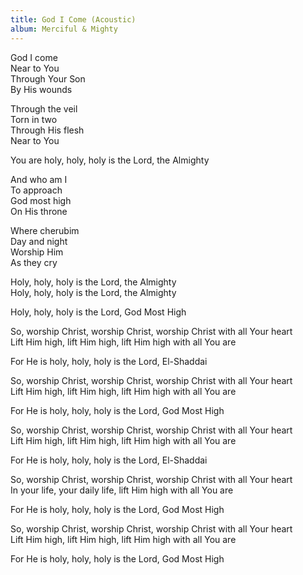 ```yaml
---
title: God I Come (Acoustic)
album: Merciful & Mighty
---
```

God I come   
Near to You  
Through Your Son  
By His wounds  

Through the veil  
Torn in two  
Through His flesh  
Near to You   

You are holy, holy, holy is the Lord, the Almighty  

And who am I  
To approach  
God most high  
On His throne  

Where cherubim  
Day and night  
Worship Him  
As they cry  

Holy, holy, holy is the Lord, the Almighty  
Holy, holy, holy is the Lord, the Almighty  

Holy, holy, holy is the Lord, God Most High  

So, worship Christ, worship Christ, worship Christ with all Your heart   
Lift Him high, lift Him high, lift Him high with all You are   

For He is holy, holy, holy is the Lord, El-Shaddai  

So, worship Christ, worship Christ, worship Christ with all Your heart   
Lift Him high, lift Him high, lift Him high with all You are   

For He is holy, holy, holy is the Lord, God Most High  

So, worship Christ, worship Christ, worship Christ with all Your heart   
Lift Him high, lift Him high, lift Him high with all You are   

For He is holy, holy, holy is the Lord, El-Shaddai   

So, worship Christ, worship Christ, worship Christ with all Your heart   
In your life, your daily life, lift Him high with all You are   

For He is holy, holy, holy is the Lord, God Most High  

So, worship Christ, worship Christ, worship Christ with all Your heart   
Lift Him high, lift Him high, lift Him high with all You are   

For He is holy, holy, holy is the Lord, God Most High  